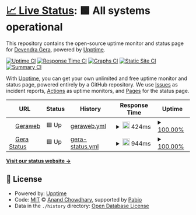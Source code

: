 # [📈 Live Status](https://demo.upptime.js.org): <!--live status--> **🟩 All systems operational**

This repository contains the open-source uptime monitor and status page for [Devendra Gera](https://demo.upptime.js.org), powered by [Upptime](https://github.com/upptime/upptime).

[![Uptime CI](https://github.com/Gera/Gera/workflows/Uptime%20CI/badge.svg)](https://github.com/Gera/Gera/actions?query=workflow%3A%22Uptime+CI%22)
[![Response Time CI](https://github.com/Gera/Gera/workflows/Response%20Time%20CI/badge.svg)](https://github.com/Gera/Gera/actions?query=workflow%3A%22Response+Time+CI%22)
[![Graphs CI](https://github.com/Gera/Gera/workflows/Graphs%20CI/badge.svg)](https://github.com/Gera/Gera/actions?query=workflow%3A%22Graphs+CI%22)
[![Static Site CI](https://github.com/Gera/Gera/workflows/Static%20Site%20CI/badge.svg)](https://github.com/Gera/Gera/actions?query=workflow%3A%22Static+Site+CI%22)
[![Summary CI](https://github.com/Gera/Gera/workflows/Summary%20CI/badge.svg)](https://github.com/Gera/Gera/actions?query=workflow%3A%22Summary+CI%22)

With [Upptime](https://upptime.js.org), you can get your own unlimited and free uptime monitor and status page, powered entirely by a GitHub repository. We use [Issues](https://github.com/Gera/Gera/issues) as incident reports, [Actions](https://github.com/Gera/Gera/actions) as uptime monitors, and [Pages](https://demo.upptime.js.org) for the status page.

<!--start: status pages-->
<!-- This summary is generated by Upptime (https://github.com/upptime/upptime) -->
<!-- Do not edit this manually, your changes will be overwritten -->
<!-- prettier-ignore -->
| URL | Status | History | Response Time | Uptime |
| --- | ------ | ------- | ------------- | ------ |
| <img alt="" src="https://icons.duckduckgo.com/ip3/bit.ly.ico" height="13"> [Geraweb](https://bit.ly/geraweb) | 🟩 Up | [geraweb.yml](https://github.com/Jose21212/gera/commits/HEAD/history/geraweb.yml) | <details><summary><img alt="Response time graph" src="./graphs/geraweb/response-time-week.png" height="20"> 424ms</summary><br><a href="https://demo.upptime.js.org/history/geraweb"><img alt="Response time 333" src="https://img.shields.io/endpoint?url=https%3A%2F%2Fraw.githubusercontent.com%2FJose21212%2Fgera%2FHEAD%2Fapi%2Fgeraweb%2Fresponse-time.json"></a><br><a href="https://demo.upptime.js.org/history/geraweb"><img alt="24-hour response time 233" src="https://img.shields.io/endpoint?url=https%3A%2F%2Fraw.githubusercontent.com%2FJose21212%2Fgera%2FHEAD%2Fapi%2Fgeraweb%2Fresponse-time-day.json"></a><br><a href="https://demo.upptime.js.org/history/geraweb"><img alt="7-day response time 424" src="https://img.shields.io/endpoint?url=https%3A%2F%2Fraw.githubusercontent.com%2FJose21212%2Fgera%2FHEAD%2Fapi%2Fgeraweb%2Fresponse-time-week.json"></a><br><a href="https://demo.upptime.js.org/history/geraweb"><img alt="30-day response time 333" src="https://img.shields.io/endpoint?url=https%3A%2F%2Fraw.githubusercontent.com%2FJose21212%2Fgera%2FHEAD%2Fapi%2Fgeraweb%2Fresponse-time-month.json"></a><br><a href="https://demo.upptime.js.org/history/geraweb"><img alt="1-year response time 333" src="https://img.shields.io/endpoint?url=https%3A%2F%2Fraw.githubusercontent.com%2FJose21212%2Fgera%2FHEAD%2Fapi%2Fgeraweb%2Fresponse-time-year.json"></a></details> | <details><summary><a href="https://demo.upptime.js.org/history/geraweb">100.00%</a></summary><a href="https://demo.upptime.js.org/history/geraweb"><img alt="All-time uptime 100.00%" src="https://img.shields.io/endpoint?url=https%3A%2F%2Fraw.githubusercontent.com%2FJose21212%2Fgera%2FHEAD%2Fapi%2Fgeraweb%2Fuptime.json"></a><br><a href="https://demo.upptime.js.org/history/geraweb"><img alt="24-hour uptime 100.00%" src="https://img.shields.io/endpoint?url=https%3A%2F%2Fraw.githubusercontent.com%2FJose21212%2Fgera%2FHEAD%2Fapi%2Fgeraweb%2Fuptime-day.json"></a><br><a href="https://demo.upptime.js.org/history/geraweb"><img alt="7-day uptime 100.00%" src="https://img.shields.io/endpoint?url=https%3A%2F%2Fraw.githubusercontent.com%2FJose21212%2Fgera%2FHEAD%2Fapi%2Fgeraweb%2Fuptime-week.json"></a><br><a href="https://demo.upptime.js.org/history/geraweb"><img alt="30-day uptime 100.00%" src="https://img.shields.io/endpoint?url=https%3A%2F%2Fraw.githubusercontent.com%2FJose21212%2Fgera%2FHEAD%2Fapi%2Fgeraweb%2Fuptime-month.json"></a><br><a href="https://demo.upptime.js.org/history/geraweb"><img alt="1-year uptime 100.00%" src="https://img.shields.io/endpoint?url=https%3A%2F%2Fraw.githubusercontent.com%2FJose21212%2Fgera%2FHEAD%2Fapi%2Fgeraweb%2Fuptime-year.json"></a></details>
| <img alt="" src="https://icons.duckduckgo.com/ip3/gerastatus.betteruptime.com.ico" height="13"> [Gera Status](https://gerastatus.betteruptime.com/) | 🟩 Up | [gera-status.yml](https://github.com/Jose21212/gera/commits/HEAD/history/gera-status.yml) | <details><summary><img alt="Response time graph" src="./graphs/gera-status/response-time-week.png" height="20"> 944ms</summary><br><a href="https://demo.upptime.js.org/history/gera-status"><img alt="Response time 978" src="https://img.shields.io/endpoint?url=https%3A%2F%2Fraw.githubusercontent.com%2FJose21212%2Fgera%2FHEAD%2Fapi%2Fgera-status%2Fresponse-time.json"></a><br><a href="https://demo.upptime.js.org/history/gera-status"><img alt="24-hour response time 971" src="https://img.shields.io/endpoint?url=https%3A%2F%2Fraw.githubusercontent.com%2FJose21212%2Fgera%2FHEAD%2Fapi%2Fgera-status%2Fresponse-time-day.json"></a><br><a href="https://demo.upptime.js.org/history/gera-status"><img alt="7-day response time 944" src="https://img.shields.io/endpoint?url=https%3A%2F%2Fraw.githubusercontent.com%2FJose21212%2Fgera%2FHEAD%2Fapi%2Fgera-status%2Fresponse-time-week.json"></a><br><a href="https://demo.upptime.js.org/history/gera-status"><img alt="30-day response time 978" src="https://img.shields.io/endpoint?url=https%3A%2F%2Fraw.githubusercontent.com%2FJose21212%2Fgera%2FHEAD%2Fapi%2Fgera-status%2Fresponse-time-month.json"></a><br><a href="https://demo.upptime.js.org/history/gera-status"><img alt="1-year response time 978" src="https://img.shields.io/endpoint?url=https%3A%2F%2Fraw.githubusercontent.com%2FJose21212%2Fgera%2FHEAD%2Fapi%2Fgera-status%2Fresponse-time-year.json"></a></details> | <details><summary><a href="https://demo.upptime.js.org/history/gera-status">100.00%</a></summary><a href="https://demo.upptime.js.org/history/gera-status"><img alt="All-time uptime 100.00%" src="https://img.shields.io/endpoint?url=https%3A%2F%2Fraw.githubusercontent.com%2FJose21212%2Fgera%2FHEAD%2Fapi%2Fgera-status%2Fuptime.json"></a><br><a href="https://demo.upptime.js.org/history/gera-status"><img alt="24-hour uptime 100.00%" src="https://img.shields.io/endpoint?url=https%3A%2F%2Fraw.githubusercontent.com%2FJose21212%2Fgera%2FHEAD%2Fapi%2Fgera-status%2Fuptime-day.json"></a><br><a href="https://demo.upptime.js.org/history/gera-status"><img alt="7-day uptime 100.00%" src="https://img.shields.io/endpoint?url=https%3A%2F%2Fraw.githubusercontent.com%2FJose21212%2Fgera%2FHEAD%2Fapi%2Fgera-status%2Fuptime-week.json"></a><br><a href="https://demo.upptime.js.org/history/gera-status"><img alt="30-day uptime 100.00%" src="https://img.shields.io/endpoint?url=https%3A%2F%2Fraw.githubusercontent.com%2FJose21212%2Fgera%2FHEAD%2Fapi%2Fgera-status%2Fuptime-month.json"></a><br><a href="https://demo.upptime.js.org/history/gera-status"><img alt="1-year uptime 100.00%" src="https://img.shields.io/endpoint?url=https%3A%2F%2Fraw.githubusercontent.com%2FJose21212%2Fgera%2FHEAD%2Fapi%2Fgera-status%2Fuptime-year.json"></a></details>

<!--end: status pages-->

[**Visit our status website →**](https://demo.upptime.js.org)

## 📄 License

- Powered by: [Upptime](https://github.com/upptime/upptime)
- Code: [MIT](./LICENSE) © [Anand Chowdhary](https://anandchowdhary.com), supported by [Pabio](https://pabio.com)
- Data in the `./history` directory: [Open Database License](https://opendatacommons.org/licenses/odbl/1-0/)
